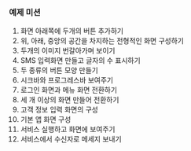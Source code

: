 ### 예제 미션

1. 화면 아래쪽에 두개의 버튼 추가하기
2. 위, 아래, 중앙의 공간을 차지하는 전형적인 화면 구성하기
3. 두개의 이미지 번갈아가며 보이기
4. SMS 입력화면 만들고 글자의 수 표시하기 
5. 두 종류의 버튼 모양 만들기
6. 시크바와 프로그레스바 보여주기
7. 로그인 화면과 메뉴 화면 전환하기
8. 세 개 이상의 화면 만들어 전환하기
9. 고객 정보 입력 화면의 구성
10. 기본 앱 화면 구성
11. 서비스 실행하고 화면에 보여주기
12. 서비스에서 수신자로 메세지 보내기